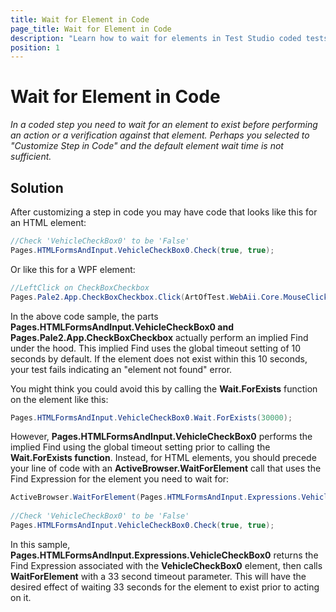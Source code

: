 ```yaml
---
title: Wait for Element in Code
page_title: Wait for Element in Code
description: "Learn how to wait for elements in Test Studio coded tests using custom timeouts and best practices. Includes code examples for HTML and WPF elements to ensure reliable test execution."
position: 1
---
```

# Wait for Element in Code

*In a coded step you need to wait for an element to exist before performing an action or a verification against that element. Perhaps you selected to "Customize Step in Code" and the default element wait time is not sufficient.*

## Solution

After customizing a step in code you may have code that looks like this for an HTML element:

```C#
//Check 'VehicleCheckBox0' to be 'False'
Pages.HTMLFormsAndInput.VehicleCheckBox0.Check(true, true);
```


Or like this for a WPF element:


```C#
//LeftClick on CheckBoxCheckbox
Pages.Pale2.App.CheckBoxCheckbox.Click(ArtOfTest.WebAii.Core.MouseClickType.LeftClick, true, true, 8, 7, ArtOfTest.Common.OffsetReference.TopLeftCorner, ArtOfTest.Common.ActionPointUnitType.Pixel, ((System.Windows.Forms.Keys)(0)));
```


In the above code sample, the parts **Pages.HTMLFormsAndInput.VehicleCheckBox0 and Pages.Pale2.App.CheckBoxCheckbox** actually perform an implied Find under the hood. This implied Find uses the global timeout setting of 10 seconds by default. If the element does not exist within this 10 seconds, your test fails indicating an "element not found" error.
 
You might think you could avoid this by calling the **Wait.ForExists** function on the element like this:

```C#
Pages.HTMLFormsAndInput.VehicleCheckBox0.Wait.ForExists(30000);
```


However, **Pages.HTMLFormsAndInput.VehicleCheckBox0** performs the implied Find using the global timeout setting prior to calling the **Wait.ForExists function**. 
Instead, for HTML elements, you should precede your line of code with an **ActiveBrowser.WaitForElement** call that uses the Find Expression for the element you need to wait for:

```C#
ActiveBrowser.WaitForElement(Pages.HTMLFormsAndInput.Expressions.VehicleCheckBox0, 33000, false);
 
//Check 'VehicleCheckBox0' to be 'False'
Pages.HTMLFormsAndInput.VehicleCheckBox0.Check(true, true);
```

In this sample, **Pages.HTMLFormsAndInput.Expressions.VehicleCheckBox0** returns the Find Expression associated with the **VehicleCheckBox0** element, then calls **WaitForElement** with a 33 second timeout parameter. This will have the desired effect of waiting 33 seconds for the element to exist prior to acting on it.
 




